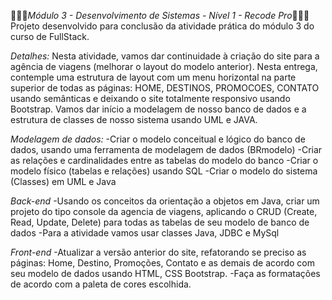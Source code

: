 👩🏼‍💻*Módulo 3 - Desenvolvimento de Sistemas - Nível 1 - Recode Pro*👩🏼‍💻
Projeto desenvolvido para conclusão da atividade prática do módulo 3 do curso de FullStack.

*Detalhes:*
Nesta atividade, vamos dar continuidade à criação do site para a agência de viagens (melhorar o layout do modelo anterior). Nesta entrega, contemple uma estrutura de layout com um menu horizontal na parte superior de todas as páginas: HOME, DESTINOS, PROMOCOES, CONTATO usando <tags> semânticas e deixando o site totalmente responsivo usando Bootstrap. Vamos dar início a modelagem de nosso banco de dados e a estrutura de classes de nosso sistema usando UML e JAVA. 

*Modelagem de dados:*
-Criar o modelo conceitual e lógico do banco de dados, usando uma ferramenta de modelagem de dados (BRmodelo) 
-Criar as relações e cardinalidades entre as tabelas do modelo do banco
-Criar o modelo físico (tabelas e relações) usando SQL
-Criar o modelo do sistema (Classes) em UML e Java  

*Back-end* 
-Usando os conceitos da orientação a objetos em Java, criar um projeto do tipo console da agencia de viagens, aplicando o CRUD (Create, Read, Update, Delete) para todas as tabelas de seu modelo de banco de dados 
-Para a atividade vamos usar classes Java, JDBC e MySql 

*Front-end* 
-Atualizar a versão anterior do site, refatorando se preciso as páginas: Home, Destino, Promoções, Contato e as demais de acordo com seu modelo de dados usando HTML, CSS Bootstrap. 
-Faça as formatações de acordo com a paleta de cores escolhida. 